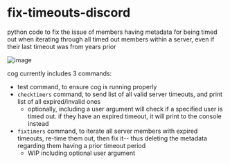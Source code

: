 # fix-timeouts-discord
python code to fix the issue of members having metadata for being timed out when iterating through all timed out members within a server, even if their last timeout was from years prior
   
![image](https://cdn.discordapp.com/attachments/1225711271761149972/1238396753447878767/image.png?ex=663f225a&is=663dd0da&hm=58814391f5fba6da6cecbbae1e8e2ed63ba47122a6f29cd4650ce87d7a3cecb5&)
   
cog currently includes 3 commands:
- test command, to ensure cog is running properly
- `checktimers` command, to send list of all valid server timeouts, and print list of all expired/invalid ones
  - optionally, including a user argument will check if a specified user is timed out. if they have an expired timeout, it will print to the console instead
- `fixtimers` command, to iterate all server members with expired timeouts, re-time them out, then fix it-- thus deleting the metadata regarding them having a prior timeout period
  - WIP including optional user argument